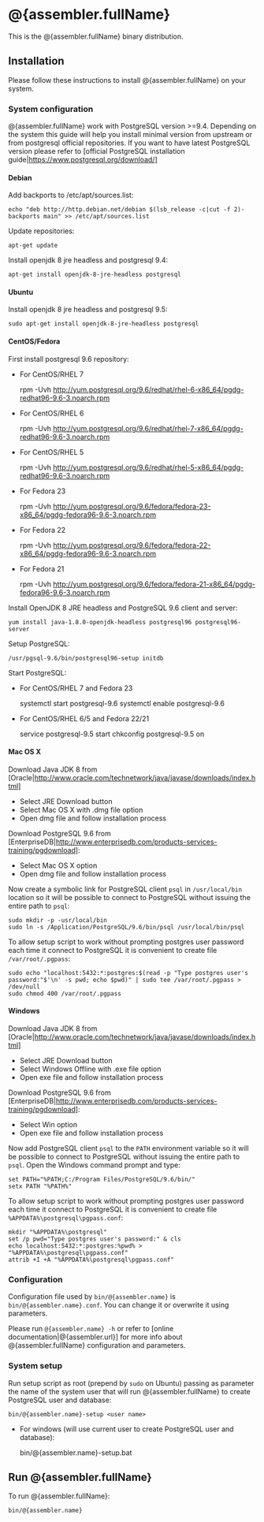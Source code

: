 # @{assembler.fullName}

This is the @{assembler.fullName} binary distribution.

## Installation

Please follow these instructions to install @{assembler.fullName} on your system.

### System configuration

@{assembler.fullName} work with PostgreSQL version >=9.4. Depending on the system this 
guide will help you install minimal version from upstream or from postgresql
official repositories. If you want to have latest PostgreSQL version 
please refer to 
[official PostgreSQL installation guide|https://www.postgresql.org/download/]  

#### Debian

Add backports to /etc/apt/sources.list:

    echo "deb http://http.debian.net/debian $(lsb_release -c|cut -f 2)-backports main" >> /etc/apt/sources.list

Update repositories:

    apt-get update

Install openjdk 8 jre headless and postgresql 9.4: 

    apt-get install openjdk-8-jre-headless postgresql

#### Ubuntu

Install openjdk 8 jre headless and postgresql 9.5: 

    sudo apt-get install openjdk-8-jre-headless postgresql

#### CentOS/Fedora

First install postgresql 9.6 repository:


* For CentOS/RHEL 7

    rpm -Uvh http://yum.postgresql.org/9.6/redhat/rhel-6-x86_64/pgdg-redhat96-9.6-3.noarch.rpm

* For CentOS/RHEL 6

    rpm -Uvh http://yum.postgresql.org/9.6/redhat/rhel-7-x86_64/pgdg-redhat96-9.6-3.noarch.rpm

* For CentOS/RHEL 5

    rpm -Uvh http://yum.postgresql.org/9.6/redhat/rhel-5-x86_64/pgdg-redhat96-9.6-3.noarch.rpm

* For Fedora 23

    rpm -Uvh http://yum.postgresql.org/9.6/fedora/fedora-23-x86_64/pgdg-fedora96-9.6-3.noarch.rpm

* For Fedora 22

    rpm -Uvh http://yum.postgresql.org/9.6/fedora/fedora-22-x86_64/pgdg-fedora96-9.6-3.noarch.rpm

* For Fedora 21

    rpm -Uvh http://yum.postgresql.org/9.6/fedora/fedora-21-x86_64/pgdg-fedora96-9.6-3.noarch.rpm


Install OpenJDK 8 JRE headless and PostgreSQL 9.6 client and server:

    yum install java-1.8.0-openjdk-headless postgresql96 postgresql96-server
    
Setup PostgreSQL:

    /usr/pgsql-9.6/bin/postgresql96-setup initdb

Start PostgreSQL:

* For CentOS/RHEL 7 and Fedora 23

    systemctl start postgresql-9.6
    systemctl enable postgresql-9.6

* For CentOS/RHEL 6/5 and Fedora 22/21

    service  postgresql-9.5 start
    chkconfig postgresql-9.5 on

#### Mac OS X

Download Java JDK 8 from [Oracle|http://www.oracle.com/technetwork/java/javase/downloads/index.html]

* Select JRE Download button
* Select Mac OS X with .dmg file option
* Open dmg file and follow installation process

Download PostgreSQL 9.6 from [EnterpriseDB|http://www.enterprisedb.com/products-services-training/pgdownload]:

* Select Mac OS X option
* Open dmg file and follow installation process

Now create a symbolic link for PostgreSQL client `psql` in `/usr/local/bin` location so
it will be possible to connect to PostgreSQL without issuing the entire path to `psql`:

    sudo mkdir -p -usr/local/bin
    sudo ln -s /Application/PostgreSQL/9.6/bin/psql /usr/local/bin/psql

To allow setup script to work without prompting postgres user password each time it connect to PostgreSQL
it is convenient to create file `/var/root/.pgpass`:

    sudo echo "localhost:5432:*:postgres:$(read -p "Type postgres user's password:"$'\n' -s pwd; echo $pwd)" | sudo tee /var/root/.pgpass > /dev/null
    sudo chmod 400 /var/root/.pgpass

#### Windows

Download Java JDK 8 from [Oracle|http://www.oracle.com/technetwork/java/javase/downloads/index.html]

* Select JRE Download button
* Select Windows Offline with .exe file option
* Open exe file and follow installation process

Download PostgreSQL 9.6 from [EnterpriseDB|http://www.enterprisedb.com/products-services-training/pgdownload]:

* Select Win option
* Open exe file and follow installation process

Now add PostgreSQL client `psql` to the `PATH` environment variable so
it will be possible to connect to PostgreSQL without issuing the entire path to `psql`. 
Open the Windows command prompt and type:

    set PATH="%PATH;C:/Program Files/PostgreSQL/9.6/bin/"
    setx PATH "%PATH%"

To allow setup script to work without prompting postgres user password each time it connect to PostgreSQL
it is convenient to create file `%APPDATA%\postgresql\pgpass.conf`:

    mkdir "%APPDATA%\postgresql"
    set /p pwd="Type postgres user's password:" & cls
    echo localhost:5432:*:postgres:%pwd% > "%APPDATA%\postgresql\pgpass.conf"
    attrib +I +A "%APPDATA%\postgresql\pgpass.conf"

### Configuration

Configuration file used by `bin/@{assembler.name}` is `bin/@{assembler.name}.conf`. 
You can change it or overwrite it using parameters. 

Please run `@{assembler.name} -h` or refer to [online documentation|@{assembler.url}] 
for more info about @{assembler.fullName} configuration and parameters.

### System setup

Run setup script as root (prepend by `sudo` on Ubuntu) passing as parameter the name of the 
system user that will run @{assembler.fullName} to create PostgreSQL user and database:

    bin/@{assembler.name}-setup <user name> 

* For windows (will use current user to create PostgreSQL user and database):

    bin/@{assembler.name}-setup.bat

## Run @{assembler.fullName}

To run @{assembler.fullName}:

    bin/@{assembler.name}

